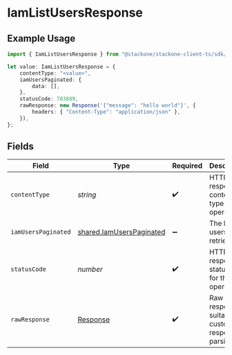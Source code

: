 # IamListUsersResponse

## Example Usage

```typescript
import { IamListUsersResponse } from "@stackone/stackone-client-ts/sdk/models/operations";

let value: IamListUsersResponse = {
    contentType: "<value>",
    iamUsersPaginated: {
        data: [],
    },
    statusCode: 703889,
    rawResponse: new Response('{"message": "hello world"}', {
        headers: { "Content-Type": "application/json" },
    }),
};
```

## Fields

| Field                                                                       | Type                                                                        | Required                                                                    | Description                                                                 |
| --------------------------------------------------------------------------- | --------------------------------------------------------------------------- | --------------------------------------------------------------------------- | --------------------------------------------------------------------------- |
| `contentType`                                                               | *string*                                                                    | :heavy_check_mark:                                                          | HTTP response content type for this operation                               |
| `iamUsersPaginated`                                                         | [shared.IamUsersPaginated](../../../sdk/models/shared/iamuserspaginated.md) | :heavy_minus_sign:                                                          | The list of users was retrieved.                                            |
| `statusCode`                                                                | *number*                                                                    | :heavy_check_mark:                                                          | HTTP response status code for this operation                                |
| `rawResponse`                                                               | [Response](https://developer.mozilla.org/en-US/docs/Web/API/Response)       | :heavy_check_mark:                                                          | Raw HTTP response; suitable for custom response parsing                     |